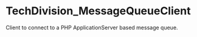 TechDivision_MessageQueueClient
===============================

Client to connect to a PHP ApplicationServer based message queue.
